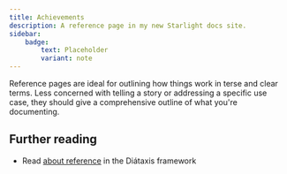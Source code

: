 ```yaml
---
title: Achievements
description: A reference page in my new Starlight docs site.
sidebar:
    badge: 
        text: Placeholder
        variant: note
---
```


Reference pages are ideal for outlining how things work in terse and clear terms.
Less concerned with telling a story or addressing a specific use case, they should give a comprehensive outline of what you're documenting.

## Further reading

- Read [about reference](https://diataxis.fr/reference/) in the Diátaxis framework
